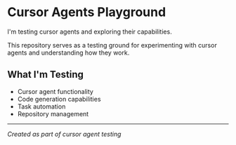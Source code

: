 # Cursor Agents Playground

I'm testing cursor agents and exploring their capabilities.

This repository serves as a testing ground for experimenting with cursor agents and understanding how they work.

## What I'm Testing

- Cursor agent functionality
- Code generation capabilities
- Task automation
- Repository management

---

*Created as part of cursor agent testing*